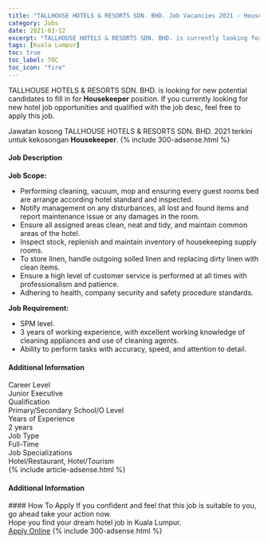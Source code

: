 ```yaml
---
title: "TALLHOUSE HOTELS & RESORTS SDN. BHD. Job Vacancies 2021 - Housekeeper" 
category: Jobs 
date: 2021-03-12 
excerpt: "TALLHOUSE HOTELS & RESORTS SDN. BHD. is currently looking for suitable person to fill in the Housekeeper which positioned at Kuala Lumpur" 
tags: [Kuala Lumpur] 
toc: true 
toc_label: TOC 
toc_icon: "fire" 
--- 
```


<p>TALLHOUSE HOTELS & RESORTS SDN. BHD. is looking for new potential candidates to fill in for <b>Housekeeper</b> position. If you currently looking for new hotel job opportunities and qualified with the job desc, feel free to apply this job.
</p>Jawatan kosong TALLHOUSE HOTELS & RESORTS SDN. BHD. 2021 terkini untuk kekosongan <b>Housekeeper</b>. 
{% include 300-adsense.html %} 
<div><div><div><div><div><h4>Job Description</h4></div><div><div><span><div><p><strong>Job Scope:</strong></p><ul><li>Performing cleaning, vacuum, mop and ensuring every guest rooms bed are arrange according hotel standard and inspected.</li><li>Notify management on any disturbances, all lost and found items and report maintenance issue or any damages in the room.</li><li>Ensure all assigned areas clean, neat and tidy, and maintain common areas of the hotel.</li><li>Inspect stock, replenish and maintain inventory of housekeeping supply rooms.</li><li>To store linen, handle outgoing soiled linen and replacing dirty linen with clean items.</li><li>Ensure a high level of customer service is performed at all times with professionalism and patience.</li><li>Adhering to health, company security and safety procedure standards.</li></ul><p><strong>Job Requirement:</strong></p><ul><li>SPM level.</li><li>3 years of working experience, with excellent working knowledge of cleaning appliances and use of cleaning agents.</li><li>Ability to perform tasks with accuracy, speed, and attention to detail.&#160;</li></ul></div></span></div></div></div></div><div><div><div><h4>Additional Information</h4></div><div><div><div><div><div><div><div><span>Career Level</span></div><div><span>Junior Executive</span></div></div></div></div><div><div><div><div><span>Qualification</span></div><div><span>Primary/Secondary School/O Level</span></div></div></div></div><div><div><div><div><span>Years of Experience</span></div><div><span>2 years</span></div></div></div></div><div><div><div><div><span>Job Type</span></div><div><span>Full-Time</span></div></div></div></div><div><div><div><div><span>Job Specializations</span></div><div><span>Hotel/Restaurant, Hotel/Tourism</span></div></div></div></div></div></div></div></div></div></div></div> 
{% include article-adsense.html %} 
<div><h4>Additional Information</h4></div> 
#### How To Apply 
If you confident and feel that this job is suitable to you, go ahead take your action now. <br/> 
Hope you find your dream hotel job in Kuala Lumpur. <br/> 
<a href="https://www.jobstreet.com.my/en/job/housekeeper-4501831?jobId=jobstreet-my-job-4501831" class="btn btn--info" target="_blank" rel="nofollow noopenner">Apply Online</a> 
{% include 300-adsense.html %} 